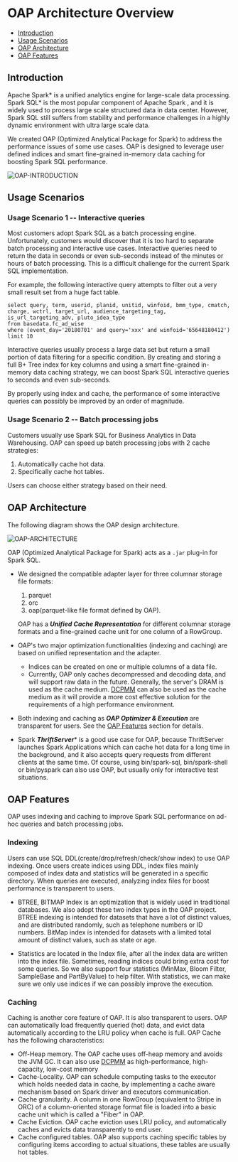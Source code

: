 # OAP Architecture Overview


* [Introduction](#introduction)
* [Usage Scenarios](#usage-scenarios)
* [OAP Architecture](#oap-architecture)
* [OAP Features](#oap-features)



## Introduction

Apache Spark\* is a unified analytics engine for large-scale data processing. Spark SQL\* is the most popular component of Apache Spark , and it is widely used to process large scale structured data in data center. However, Spark SQL still suffers from stability and performance challenges in a highly dynamic environment with ultra large scale data.

We created OAP (Optimized Analytical Package for Spark) to address the performance issues of some use cases. OAP is designed to leverage user defined indices and smart fine-grained in-memory data caching for boosting Spark SQL performance.


![OAP-INTRODUCTION](./image/OAP-Introduction.PNG)

## Usage Scenarios

### Usage Scenario 1 -- Interactive queries

Most customers adopt Spark SQL as a batch processing engine. Unfortunately, customers would discover that it is too hard to separate batch processing and interactive use cases. Interactive queries need to return the data in seconds or even sub-seconds instead of the minutes or hours of batch processing. This is a difficult challenge for the current Spark SQL implementation.

For example, the following interactive query attempts to filter out a very small result set from a huge fact table.

```
select query, term, userid, planid, unitid, winfoid, bmm_type, cmatch, charge, wctrl, target_url, audience_targeting_tag, is_url_targeting_adv, pluto_idea_type
from basedata.fc_ad_wise
where (event_day='20180701' and query='xxx' and winfoid='65648180412')
limit 10
```

Interactive queries usually process a large data set but return a small portion of data filtering for a specific condition. By creating and storing a full B+ Tree index for key columns and using a smart fine-grained in-memory data caching strategy, we can boost Spark SQL interactive queries to seconds and even sub-seconds.

By properly using index and cache, the performance of some interactive queries can possibly be improved by an order of magnitude.

### Usage Scenario 2 -- Batch processing jobs 

Customers usually use Spark SQL for Business Analytics in Data Warehousing. OAP can speed up batch processing jobs with 2 cache strategies:

1. Automatically cache hot data.
2. Specifically cache hot tables. 

Users can choose either strategy based on their need.

## OAP Architecture

The following diagram shows the OAP design architecture.

![OAP-ARCHITECTURE](./image/OAP-Architecture.PNG)

OAP (Optimized Analytical Package for Spark) acts as a `.jar` plug-in for Spark SQL.

- We designed the compatible adapter layer for three columnar storage file formats: 

   1. parquet
   2. orc
   3. oap(parquet-like file format defined by OAP).

   OAP has a ***Unified Cache Representation*** for different columnar storage formats and a fine-grained cache unit for one column of a RowGroup.

- OAP's two major optimization functionalities (indexing and caching) are based on unified representation and the adapter. 
   - Indices can be created on one or multiple columns of a data file. 
   - Currently, OAP only caches decompressed and decoding data, and will support raw data in the future. Generally, the server's DRAM is used as the cache medium. [DCPMM](https://www.intel.com/content/www/us/en/architecture-and-technology/optane-dc-persistent-memory.html) can also be used as the cache medium as it will provide a more cost effective solution for the requirements of a high performance environment.

- Both indexing and caching as ***OAP Optimizer & Execution*** are transparent for users. See the [OAP Features](#OAP-Features) section for details.

- Spark ***ThriftServer***\* is a good use case for OAP, because ThriftServer launches Spark Applications which can cache hot data for a long time in the background, and it also accepts query requests from different clients at the same time. Of course, using bin/spark-sql, bin/spark-shell or bin/pyspark can also use OAP, but usually only for interactive test situations.

## OAP Features

OAP uses indexing and caching to improve Spark SQL performance on ad-hoc queries and batch processing jobs.

### Indexing

Users can use SQL DDL(create/drop/refresh/check/show index) to use OAP indexing. Once users create indices using DDL, index files mainly composed of index data and statistics will be generated in a specific directory. When queries are executed, analyzing index files for boost performance is transparent to users.

- BTREE, BITMAP Index is an optimization that is widely used in traditional databases. We also adopt these two index types in the OAP project. BTREE indexing is intended for datasets that have a lot of distinct values, and are distributed randomly, such as telephone numbers or ID numbers. BitMap index is intended for datasets with a limited total amount of distinct values, such as state or age.

- Statistics are located in the Index file, after all the index data are written into the index file. Sometimes, reading indices could bring extra cost for some queries. So we also support four statistics (MinMax, Bloom Filter, SampleBase and PartByValue) to help filter. With statistics, we can make sure we only use indices if we can possibly improve the execution.

### Caching

Caching is another core feature of OAP. It is also transparent to users. OAP can automatically load frequently queried (hot) data, and evict data automatically according to the LRU policy when cache is full. OAP Cache has the following characteristics:

- Off-Heap memory. The OAP cache uses off-heap memory and avoids the JVM GC. It can also use [DCPMM](https://www.intel.com/content/www/us/en/architecture-and-technology/optane-dc-persistent-memory.html) as high-performance, high-capacity, low-cost memory
- Cache-Locality. OAP can schedule computing tasks to the executor which holds needed data in cache, by implementing a cache aware mechanism based on Spark driver and executors communication.
- Cache granularity. A column in one RowGroup (equivalent to Stripe in ORC) of a column-oriented storage format file is loaded into a basic cache unit which is called a "Fiber" in OAP.
- Cache Eviction. OAP cache eviction uses LRU policy, and automatically caches and evicts data transparently to end user.
- Cache configured tables. OAP also supports caching specific tables by configuring items according to actual situations, these tables are usually hot tables.






